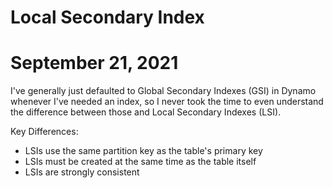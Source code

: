 # Local Secondary Index
# September 21, 2021

I've generally just defaulted to Global Secondary Indexes (GSI) in Dynamo whenever I've needed an index, so I never took the time to even understand the difference between those and
Local Secondary Indexes (LSI).

Key Differences:
- LSIs use the same partition key as the table's primary key
- LSIs must be created at the same time as the table itself 
- LSIs are strongly consistent

